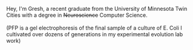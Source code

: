 Hey, I'm Gresh, a recent graduate from the University of Minnesota Twin Cities with a degree in ~~Neuroscience~~ Computer Science.<br><br>(PFP is a gel electrophoresis of the final sample of a culture of E. Coli I cultivated over dozens of generations in my experimental evolution lab work)

